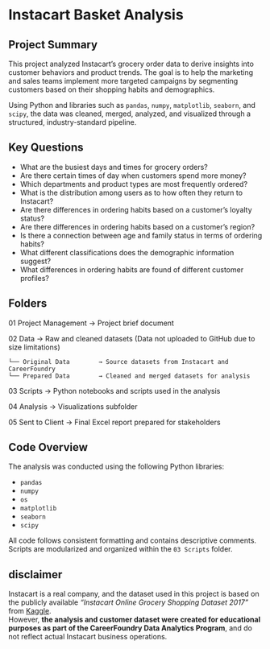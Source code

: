 # Instacart Basket Analysis

## Project Summary
This project analyzed Instacart’s grocery order data to derive insights into customer behaviors and product trends. The goal is to help the marketing and sales teams implement more targeted campaigns by segmenting customers based on their shopping habits and demographics.

Using Python and libraries such as `pandas`, `numpy`, `matplotlib`, `seaborn`, and `scipy`, the data was cleaned, merged, analyzed, and visualized through a structured, industry-standard pipeline.

## Key Questions 
- What are the busiest days and times for grocery orders?  
- Are there certain times of day when customers spend more money?  
- Which departments and product types are most frequently ordered?  
- What is the distribution among users as to how often they return to Instacart? 
- Are there differences in ordering habits based on a customer’s loyalty status?
- Are there differences in ordering habits based on a customer’s region?
- Is there a connection between age and family status in terms of ordering habits?
- What different classifications does the demographic information suggest?
- What differences in ordering habits are found of different customer profiles?

## Folders 
01 Project Management       → Project brief document

02 Data                     → Raw and cleaned datasets (Data not uploaded to GitHub due to size limitations)

    └── Original Data        → Source datasets from Instacart and CareerFoundry  
    └── Prepared Data        → Cleaned and merged datasets for analysis 
    
03 Scripts                  → Python notebooks and scripts used in the analysis  

04 Analysis                 → Visualizations subfolder

05 Sent to Client           → Final Excel report prepared for stakeholders  

## Code Overview
The analysis was conducted using the following Python libraries:

- `pandas`  
- `numpy`  
- `os`  
- `matplotlib`  
- `seaborn`  
- `scipy`

All code follows consistent formatting and contains descriptive comments. Scripts are modularized and organized within the `03 Scripts` folder.

## disclaimer  
Instacart is a real company, and the dataset used in this project is based on the publicly available *“Instacart Online Grocery Shopping Dataset 2017”* from [Kaggle](https://www.kaggle.com/datasets/psparks/instacart-market-basket-analysis).  
However, **the analysis and customer dataset were created for educational purposes as part of the CareerFoundry Data Analytics Program**, and do not reflect actual Instacart business operations.
